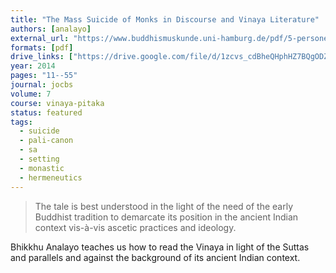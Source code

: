 ```yaml
---
title: "The Mass Suicide of Monks in Discourse and Vinaya Literature"
authors: [analayo]
external_url: "https://www.buddhismuskunde.uni-hamburg.de/pdf/5-personen/analayo/mass-suicide.pdf"
formats: [pdf]
drive_links: ["https://drive.google.com/file/d/1zcvs_cdBheQHphHZ7BQgODZYWRRRMegl/view?usp=drivesdk"]
year: 2014
pages: "11--55"
journal: jocbs
volume: 7
course: vinaya-pitaka
status: featured
tags:
  - suicide
  - pali-canon
  - sa
  - setting
  - monastic
  - hermeneutics
---
```


> The tale is best understood in the light of the need of the early Buddhist tradition to demarcate its position in the ancient Indian context vis-à-vis ascetic practices and ideology.

Bhikkhu Analayo teaches us how to read the Vinaya in light of the Suttas and parallels and against the background of its ancient Indian context.

